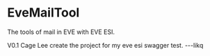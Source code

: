 # EveMailTool
The tools of mail in EVE with EVE ESI.

V0.1 Cage Lee create the project for my eve esi swagger test. ---likq